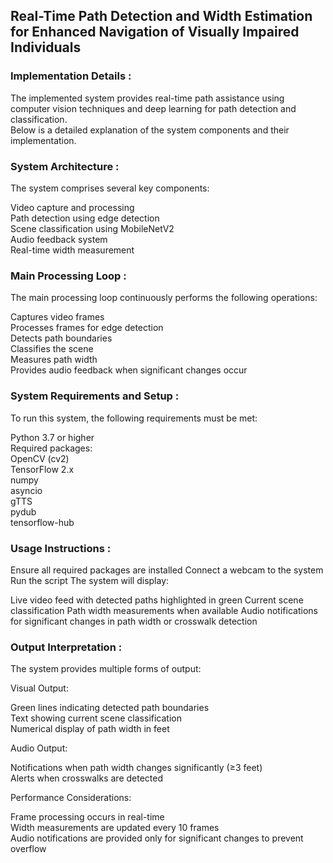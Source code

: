 <h2>Real-Time Path Detection and Width Estimation for Enhanced Navigation of Visually Impaired Individuals</h2>

<h3> Implementation Details :</h3>
The implemented system provides real-time path assistance using computer vision techniques and deep learning for path detection and classification.<br>
Below is a detailed explanation of the system components and their implementation.

<h3>System Architecture :</h3>
The system comprises several key components:<br>

Video capture and processing<br>
Path detection using edge detection<br>
Scene classification using MobileNetV2<br>
Audio feedback system<br>
Real-time width measurement<br>


<h3>Main Processing Loop :</h3>
The main processing loop continuously performs the following operations:<br>

Captures video frames<br>
Processes frames for edge detection<br>
Detects path boundaries<br>
Classifies the scene<br>
Measures path width<br>
Provides audio feedback when significant changes occur<br>

<h3>System Requirements and Setup :</h3>
To run this system, the following requirements must be met:<br>

Python 3.7 or higher<br>
Required packages:<br>
OpenCV (cv2)<br>
TensorFlow 2.x<br>
numpy<br>
asyncio<br>
gTTS<br>
pydub<br>
tensorflow-hub<br>



<h3>Usage Instructions :</h3>

Ensure all required packages are installed
Connect a webcam to the system
Run the script
The system will display:

Live video feed with detected paths highlighted in green
Current scene classification
Path width measurements when available
Audio notifications for significant changes in path width or crosswalk detection



<h3>Output Interpretation :</h3>
The system provides multiple forms of output:<br>

Visual Output:<br>

Green lines indicating detected path boundaries<br>
Text showing current scene classification<br>
Numerical display of path width in feet<br>


Audio Output:<br>

Notifications when path width changes significantly (≥3 feet)<br>
Alerts when crosswalks are detected<br>


Performance Considerations:<br>

Frame processing occurs in real-time<br>
Width measurements are updated every 10 frames<br>
Audio notifications are provided only for significant changes to prevent overflow
